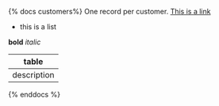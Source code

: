 {% docs customers%}
One record per customer.
[This is a link](google.com)

* this is a list

**bold** _italic_

|table|
|-----|
|description|
{% enddocs %}
